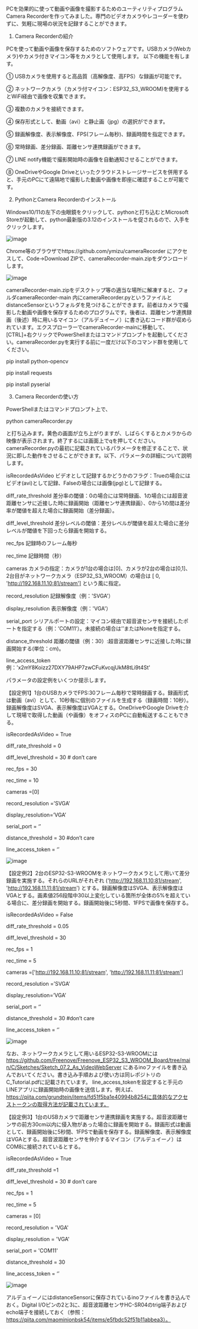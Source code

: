 PCを効果的に使って動画や画像を撮影するためのユーティリティプログラムCamera Recorderを作ってみました。専門のビデオカメラやレコーダーを使わずに、気軽に現場の状況を記録することができます。

1.	Camera Recorderの紹介

PCを使って動画や画像を保存するためのソフトウェアです。USBカメラ(Webカメラ)やカメラ付きマイコン等をカメラとして使用します。
以下の機能を有します。

①	USBカメラを使用すると高品質（高解像度、高FPS）な録画が可能です。

②	ネットワークカメラ（カメラ付マイコン：ESP32_S3_WROOM)を使用するとWiFi経由で画像を収集できます。

③	複数のカメラを接続できます。

④	保存形式として、動画（avi）と静止画（jpg）の選択ができます。

⑤	録画解像度、表示解像度、FPS(フレーム毎秒)、録画時間を指定できます。

⑥	常時録画、差分録画、距離センサ連携録画ができます。

⑦	LINE notify機能で撮影開始時の画像を自動通知させることができます。

⑧	OneDriveやGoogle Driveといったクラウドストレージサービスを併用すると、手元のPCにて遠隔地で撮影した動画や画像を即座に確認することが可能です。


2.	PythonとCamera Recorderのインストール

Windows10/11の左下の虫眼鏡をクリックして、pythonと打ち込むとMicrosoft Storeが起動して、python最新版の3.12のインストールを促されるので、入手をクリックします。

![image](https://github.com/ymizu/cameraRecorder/assets/22882526/759134d0-3983-4331-8cb7-ca9193e19eb2)

Chrome等のブラウザでhttps://github.com/ymizu/cameraRecorder にアクセスして、Code→Download ZIPで、cameraRecorder-main.zipをダウンロードします。

![image](https://github.com/ymizu/cameraRecorder/assets/22882526/63636ed8-8627-401d-a144-3473ba732b2a)

cameraRecorder-main.zipをデスクトップ等の適当な場所に解凍すると、フォルダcameraRecorder-main 内にcameraRecorder.pyというファイルとdistanceSensorというフォルダを見つけることができます。前者はカメラで撮影した動画や画像を保存するためのプログラムです。後者は、距離センサ連携録画（後述）時に用いるマイコン（アルデュイーノ）に書き込むコード群が収められています。エクスプローラーでcameraRecorder-mainに移動して、[CTRL]+右クリックでPowerShellまたはコマンドプロンプトを起動してください。cameraRecorder.pyを実行する前に一度だけ以下のコマンド群を使用してください。

pip install python-opencv

pip install requests

pip install pyserial

3.	Camera Recorderの使い方

PowerShellまたはコマンドプロンプト上で、

python cameraRecorder.py

と打ち込みます。黄色の画面が立ち上がりますが、しばらくするとカメラからの映像が表示されます。終了するには画面上でqを押してください。
cameraRecorder.pyの最初に記載されているパラメータを修正することで、状況に即した動作をさせることができます。以下、パラメータの詳細について説明します。

isRecordedAsVideo  	ビデオとして記録するかどうかのフラグ：Trueの場合にはビデオ(avi)として記録、Falseの場合には画像(jpg)として記録する。

diff_rate_threshold	差分率の閾値：0の場合には常時録画、1の場合には超音波距離センサに近接した時に録画開始（距離センサ連携録画）、0から1の間は差分率が閾値を超えた場合に録画開始（差分録画）。

diff_level_threshold	差分レベルの閾値：差分レベルが閾値を超えた場合に差分レベルが閾値を下回ったら録画を開始する。

rec_fps	記録時のフレーム毎秒

rec_time	記録時間（秒）

cameras	カメラの指定：カメラが1台の場合は[0]、カメラが2台の場合は[0,1]、2台目がネットワークカメラ（ESP32_S3_WROOM）の場合は [ 0, 'http://192.168.11.10:81/stream'] という風に指定。

record_resolution	記録解像度（例：'SVGA'）

display_resolution	表示解像度（例：'VGA'）

serial_port	シリアルポートの設定：マイコン経由で超音波センサを接続したポートを指定する（例：’COM11’）。未接続の場合は’’またはNoneを指定する。

distance_threshold	距離の閾値（例：30）:超音波距離センサに近接した時に録画開始する(単位：cm)。

line_access_token	例：'x2mY8Koizz27DXY79AHP7zwCFuKvcqjUkM8tLi9t4St'

パラメータの設定例をいくつか提示します。

【設定例1】1台のUSBカメラでFPS:30フレーム毎秒で常時録画する。録画形式は動画（avi）として、10秒毎に個別のファイルを生成する（録画時間：10秒）。録画解像度はSVGA、表示解像度はVGAとする。OneDriveやGoogle Driveを介して現場で取得した動画（や画像）をオフィスのPCに自動転送することもできる。

isRecordedAsVideo = True

diff_rate_threshold = 0

diff_level_threshold = 30 # don’t care

rec_fps = 30

rec_time = 10

cameras =[0]

record_resolution =’SVGA’

display_resolution=’VGA’

serial_port = ‘’

distance_threshold = 30 #don’t care

line_access_token = ‘’

![image](https://github.com/ymizu/cameraRecorder/assets/22882526/8ff43c93-3105-4bd8-9caf-a8ee62afee80)

【設定例2】2台のESP32-S3-WROOMをネットワークカメラとして用いて差分録画を実施する。それらのURLがそれぞれ ('http://192.168.11.10:81/stream', 'http://192.168.11.11:81/stream') とする。録画解像度はSVGA、表示解像度はVGAとする。画素値256段階中30以上変化している箇所が全体の5%を超えている場合に、差分録画を開始する。録画開始後に5秒間、1FPSで画像を保存する。

isRecordedAsVideo = False

diff_rate_threshold = 0.05

diff_level_threshold = 30

rec_fps = 1

rec_time = 5

cameras =['http://192.168.11.10:81/stream', 'http://192.168.11.11:81/stream']

record_resolution =’SVGA’

display_resolution=’VGA’

serial_port = ‘’

distance_threshold = 30 #don’t care

line_access_token = ‘’

![image](https://github.com/ymizu/cameraRecorder/assets/22882526/423d5a6a-9e7b-47fd-8209-c6d3df85a8a5)

なお、ネットワークカメラとして用いるESP32-S3-WROOMには https://github.com/Freenove/Freenove_ESP32_S3_WROOM_Board/tree/main/C/Sketches/Sketch_07.2_As_VideoWebServer にあるinoファイルを書き込んでおいてください。書き込み手順および使い方は同レポジトリのC_Tutorial.pdfに記載されています。
line_access_tokenを設定すると手元のLINEアプリに録画開始時の画像を送信します。例えば、https://qiita.com/grundtein/items/fd51f5ba1e40994b8254に具体的なアクセストークンの取得方法が記載されています。

【設定例3】1台のUSBカメラで距離センサ連携録画を実施する。超音波距離センサの前方30cm以内に侵入物があった場合に録画を開始する。録画形式は動画として、録画開始後に5秒間、1FPSで動画を保存する。録画解像度、表示解像度はVGAとする。超音波距離センサを仲介するマイコン（アルデュイーノ）はCOM8に接続されているとする。

isRecordedAsVideo = True

diff_rate_threshold =1

diff_level_threshold = 30 # don’t care

rec_fps = 1

rec_time = 5

cameras = [0]

record_resolution = 'VGA'

display_resolution = 'VGA'

serial_port = 'COM11'

distance_threshold = 30

line_access_token = ‘’

![image](https://github.com/ymizu/cameraRecorder/assets/22882526/418754d3-551f-4570-bf76-eeb3fa1f147a)

アルデュイーノにはdistanceSensorに保存されているinoファイルを書き込んでおく。Digital I/Oピンの2と3に、超音波距離センサHC-SR04のtrig端子およびecho端子を接続しておく（参照：https://qiita.com/maominionbsk54/items/e5fbdc52f51b11abbea3）。
